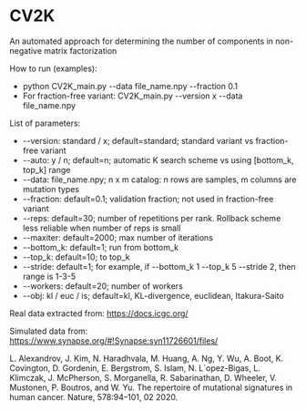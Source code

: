 # CV2K
An automated approach for determining the number of components in non-negative matrix factorization

How to run (examples):
- python CV2K_main.py --data file_name.npy --fraction 0.1
- For fraction-free variant: CV2K_main.py --version x --data file_name.npy

List of parameters:
- --version: standard / x; default=standard; standard variant vs fraction-free variant
- --auto: y / n; default=n; automatic K search scheme vs using [bottom_k, top_k] range
- --data: file_name.npy; n x m catalog: n rows are samples, m columns are mutation types
- --fraction: default=0.1; validation fraction; not used in fraction-free variant
- --reps: default=30; number of repetitions per rank. Rollback scheme less reliable when number of reps is small
- --maxiter: default=2000; max number of iterations
- --bottom_k: default=1; run from bottom_k
- --top_k: default=10; to top_k
- --stride: default=1; for example, if --bottom_k 1 --top_k 5 --stride 2, then range is 1-3-5
- --workers: default=20; number of workers
- --obj: kl / euc / is; default=kl, KL-divergence, euclidean, Itakura-Saito

Real data extracted from:
https://docs.icgc.org/

Simulated data from:
https://www.synapse.org/#!Synapse:syn11726601/files/

L. Alexandrov, J. Kim, N. Haradhvala, M. Huang, A. Ng, Y. Wu, A. Boot,
K. Covington, D. Gordenin, E. Bergstrom, S. Islam, N. L´opez-Bigas,
L. Klimczak, J. McPherson, S. Morganella, R. Sabarinathan, D. Wheeler,
V. Mustonen, P. Boutros, and W. Yu. The repertoire of mutational signatures in human cancer. Nature, 578:94–101, 02 2020.
